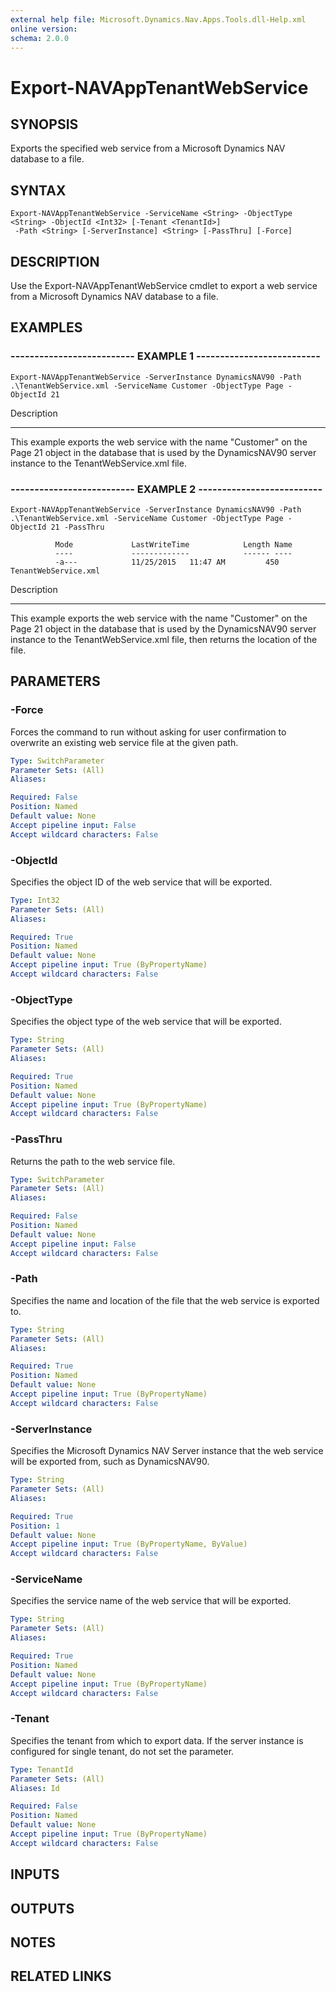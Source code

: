 ```yaml
---
external help file: Microsoft.Dynamics.Nav.Apps.Tools.dll-Help.xml
online version: 
schema: 2.0.0
---
```


# Export-NAVAppTenantWebService

## SYNOPSIS
Exports the specified web service from a Microsoft Dynamics NAV database to a file.

## SYNTAX

```
Export-NAVAppTenantWebService -ServiceName <String> -ObjectType <String> -ObjectId <Int32> [-Tenant <TenantId>]
 -Path <String> [-ServerInstance] <String> [-PassThru] [-Force]
```

## DESCRIPTION
Use the Export-NAVAppTenantWebService cmdlet to export a web service from a Microsoft Dynamics NAV database to a file.

## EXAMPLES

### -------------------------- EXAMPLE 1 --------------------------
```
Export-NAVAppTenantWebService -ServerInstance DynamicsNAV90 -Path .\TenantWebService.xml -ServiceName Customer -ObjectType Page -ObjectId 21
```

Description

-----------

This example exports the web service with the name "Customer" on the Page 21 object in the database that is used by the DynamicsNAV90 server instance to the TenantWebService.xml file.

### -------------------------- EXAMPLE 2 --------------------------
```
Export-NAVAppTenantWebService -ServerInstance DynamicsNAV90 -Path .\TenantWebService.xml -ServiceName Customer -ObjectType Page -ObjectId 21 -PassThru

          Mode             LastWriteTime            Length Name
          ----             -------------            ------ ----
          -a---            11/25/2015   11:47 AM         450 TenantWebService.xml
```

Description

-----------

This example exports the web service with the name "Customer" on the Page 21 object in the database that is used by the DynamicsNAV90 server instance to the TenantWebService.xml file, then returns the location of the file.

## PARAMETERS

### -Force
Forces the command to run without asking for user confirmation to overwrite an existing web service file at the given path.

```yaml
Type: SwitchParameter
Parameter Sets: (All)
Aliases: 

Required: False
Position: Named
Default value: None
Accept pipeline input: False
Accept wildcard characters: False
```

### -ObjectId
Specifies the object ID of the web service that will be exported.

```yaml
Type: Int32
Parameter Sets: (All)
Aliases: 

Required: True
Position: Named
Default value: None
Accept pipeline input: True (ByPropertyName)
Accept wildcard characters: False
```

### -ObjectType
Specifies the object type of the web service that will be exported.

```yaml
Type: String
Parameter Sets: (All)
Aliases: 

Required: True
Position: Named
Default value: None
Accept pipeline input: True (ByPropertyName)
Accept wildcard characters: False
```

### -PassThru
Returns the path to the web service file.

```yaml
Type: SwitchParameter
Parameter Sets: (All)
Aliases: 

Required: False
Position: Named
Default value: None
Accept pipeline input: False
Accept wildcard characters: False
```

### -Path
Specifies the name and location of the file that the web service is exported to.

```yaml
Type: String
Parameter Sets: (All)
Aliases: 

Required: True
Position: Named
Default value: None
Accept pipeline input: True (ByPropertyName)
Accept wildcard characters: False
```

### -ServerInstance
Specifies the Microsoft Dynamics NAV Server instance that the web service will be exported from, such as DynamicsNAV90.

```yaml
Type: String
Parameter Sets: (All)
Aliases: 

Required: True
Position: 1
Default value: None
Accept pipeline input: True (ByPropertyName, ByValue)
Accept wildcard characters: False
```

### -ServiceName
Specifies the service name of the web service that will be exported.

```yaml
Type: String
Parameter Sets: (All)
Aliases: 

Required: True
Position: Named
Default value: None
Accept pipeline input: True (ByPropertyName)
Accept wildcard characters: False
```

### -Tenant
Specifies the tenant from which to export data.
If the server instance is configured for single tenant, do not set the parameter.

```yaml
Type: TenantId
Parameter Sets: (All)
Aliases: Id

Required: False
Position: Named
Default value: None
Accept pipeline input: True (ByPropertyName)
Accept wildcard characters: False
```

## INPUTS

## OUTPUTS

## NOTES
## RELATED LINKS

